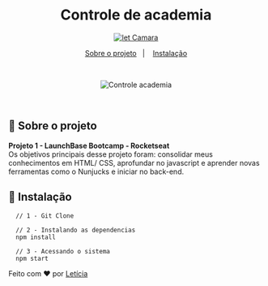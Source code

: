 <h1 align="center">
  Controle de academia
</h1>


<p align="center">
  <a href="https://www.linkedin.com/in/letcamara">
    <img align="center" src="https://img.shields.io/badge/feito%20por-let%20Camara-blue" alt="let Camara" border="0">
  </a>
</p>

<p align="center">
  <a href="#rocket-sobre-o-projeto">Sobre o projeto</a>&nbsp;&nbsp;&nbsp;|&nbsp;&nbsp;&nbsp;
  <a href="#runner-instalacao">Instalação</a>
</p>

<br>
<p align="center">
  <img align="center" src="https://i.ibb.co/FKG1tH9/img-gymmanager.png" alt="Controle academia" border="0">
</p>
<br>


## :rocket: Sobre o projeto
**Projeto 1 - LaunchBase Bootcamp - Rocketseat** <br>
Os objetivos principais desse projeto foram: consolidar meus conhecimentos em HTML/ CSS, aprofundar no javascript e aprender novas ferramentas como o Nunjucks e iniciar no back-end.

## :runner: Instalação

```
  // 1 - Git Clone

  // 2 - Instalando as dependencias
  npm install

  // 3 - Acessando o sistema
  npm start

```

Feito com ♥ por [Letícia](https://www.linkedin.com/in/letcamara)
